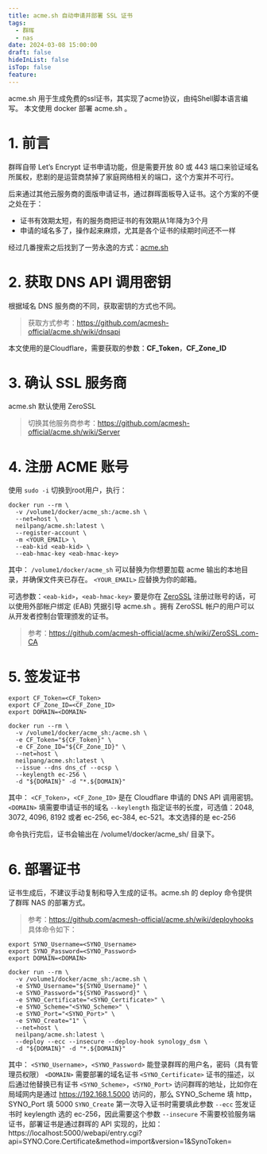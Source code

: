```yaml
---
title: acme.sh 自动申请并部署 SSL 证书
tags:
  - 群晖
  - nas
date: 2024-03-08 15:00:00
draft: false
hideInList: false
isTop: false
feature:
---
```


acme.sh 用于生成免费的ssl证书，其实现了acme协议，由纯Shell脚本语言编写。
本文使用 docker 部署 acme.sh 。

<!--more-->


# 1. 前言
群晖自带 Let’s Encrypt 证书申请功能，但是需要开放 80 或 443 端口来验证域名所属权，悲剧的是运营商禁掉了家庭网络相关的端口，这个方案并不可行。

后来通过其他云服务商的面版申请证书，通过群晖面板导入证书。这个方案的不便之处在于：
- 证书有效期太短，有的服务商把证书的有效期从1年降为3个月
- 申请的域名多了，操作起来麻烦，尤其是各个证书的续期时间还不一样

经过几番搜索之后找到了一劳永逸的方式：[acme.sh](https://github.com/acmesh-official/acme.sh)


# 2. 获取 DNS API 调用密钥
根据域名 DNS 服务商的不同，获取密钥的方式也不同。
> 获取方式参考：https://github.com/acmesh-official/acme.sh/wiki/dnsapi

本文使用的是Cloudflare，需要获取的参数：**CF_Token**，**CF_Zone_ID**

# 3. 确认 SSL 服务商
acme.sh 默认使用 ZeroSSL
> 切换其他服务商参考：https://github.com/acmesh-official/acme.sh/wiki/Server

# 4. 注册 ACME 账号
使用 `sudo -i` 切换到root用户，执行：
```
docker run --rm \
  -v /volume1/docker/acme_sh:/acme.sh \
  --net=host \
  neilpang/acme.sh:latest \
  --register-account \
  -m <YOUR_EMAIL> \
  --eab-kid <eab-kid> \
  --eab-hmac-key <eab-hmac-key>
```
其中：
`/volume1/docker/acme_sh` 可以替换为你想要加载 acme 输出的本地目录，并确保文件夹已存在。
`<YOUR_EMAIL>` 应替换为你的邮箱。

可选参数：`<eab-kid>`，`<eab-hmac-key>`
要是你在 [ZeroSSL](https://app.zerossl.com) 注册过账号的话，可以使用外部帐户绑定 (EAB) 凭据引导 acme.sh 。拥有 ZeroSSL 帐户的用户可以从开发者控制台管理颁发的证书。
> 参考：https://github.com/acmesh-official/acme.sh/wiki/ZeroSSL.com-CA

# 5. 签发证书

```
export CF_Token=<CF_Token>
export CF_Zone_ID=<CF_Zone_ID>
export DOMAIN=<DOMAIN>

docker run --rm \
  -v /volume1/docker/acme_sh:/acme.sh \
  -e CF_Token="${CF_Token}" \
  -e CF_Zone_ID="${CF_Zone_ID}" \
  --net=host \
  neilpang/acme.sh:latest \
  --issue --dns dns_cf --ocsp \
  --keylength ec-256 \
  -d "${DOMAIN}" -d "*.${DOMAIN}"
```
其中：
`<CF_Token>`，`<CF_Zone_ID>` 是在 Cloudflare 申请的 DNS API 调用密钥。
`<DOMAIN>` 填需要申请证书的域名
`--keylength` 指定证书的长度，可选值：2048, 3072, 4096, 8192 或者 ec-256, ec-384, ec-521。本文选择的是 ec-256

命令执行完后，证书会输出在 /volume1/docker/acme_sh/<DOMAIN> 目录下。

# 6. 部署证书
证书生成后，不建议手动复制和导入生成的证书。acme.sh 的 deploy 命令提供了群晖 NAS 的部署方式。
> 参考：https://github.com/acmesh-official/acme.sh/wiki/deployhooks
具体命令如下：
```
export SYNO_Username=<SYNO_Username>
export SYNO_Password=<SYNO_Password>
export DOMAIN=<DOMAIN>

docker run --rm \
  -v /volume1/docker/acme_sh:/acme.sh \
  -e SYNO_Username="${SYNO_Username}" \
  -e SYNO_Password="${SYNO_Password}" \
  -e SYNO_Certificate="<SYNO_Certificate>" \
  -e SYNO_Scheme="<SYNO_Scheme>" \
  -e SYNO_Port="<SYNO_Port>" \
  -e SYNO_Create="1" \
  --net=host \
  neilpang/acme.sh:latest \
  --deploy --ecc --insecure --deploy-hook synology_dsm \
  -d "${DOMAIN}" -d "*.${DOMAIN}"
```
其中：
`<SYNO_Username>`，`<SYNO_Password>` 能登录群晖的用户名，密码（具有管理员权限）
`<DOMAIN>` 需要部署的域名证书
`<SYNO_Certificate>` 证书的描述，以后通过他替换已有证书
`<SYNO_Scheme>`，`<SYNO_Port>` 访问群晖的地址，比如你在局域网内是通过 https://192.168.1.5000 访问的，那么 SYNO_Scheme 填 http，SYNO_Port 填 5000
`SYNO_Create` 第一次导入证书时需要填此参数
`--ecc` 签发证书时 keylength 选的 ec-256，因此需要这个参数
`--insecure` 不需要校验服务端证书，部署证书是通过群晖的 API 实现的，比如：https://localhost:5000/webapi/entry.cgi?api=SYNO.Core.Certificate&method=import&version=1&SynoToken=

